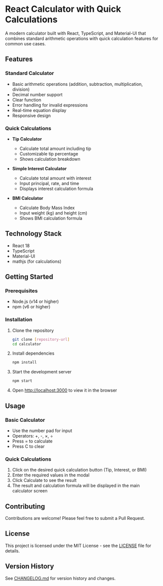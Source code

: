 # React Calculator with Quick Calculations

A modern calculator built with React, TypeScript, and Material-UI that combines standard arithmetic operations with quick calculation features for common use cases.

## Features

### Standard Calculator
- Basic arithmetic operations (addition, subtraction, multiplication, division)
- Decimal number support
- Clear function
- Error handling for invalid expressions
- Real-time equation display
- Responsive design

### Quick Calculations
- **Tip Calculator**
  - Calculate total amount including tip
  - Customizable tip percentage
  - Shows calculation breakdown

- **Simple Interest Calculator**
  - Calculate total amount with interest
  - Input principal, rate, and time
  - Displays interest calculation formula

- **BMI Calculator**
  - Calculate Body Mass Index
  - Input weight (kg) and height (cm)
  - Shows BMI calculation formula

## Technology Stack
- React 18
- TypeScript
- Material-UI
- mathjs (for calculations)

## Getting Started

### Prerequisites
- Node.js (v14 or higher)
- npm (v6 or higher)

### Installation
1. Clone the repository
   ```bash
   git clone [repository-url]
   cd calculator
   ```

2. Install dependencies
   ```bash
   npm install
   ```

3. Start the development server
   ```bash
   npm start
   ```

4. Open [http://localhost:3000](http://localhost:3000) to view it in the browser

## Usage

### Basic Calculator
- Use the number pad for input
- Operators: +, -, ×, ÷
- Press = to calculate
- Press C to clear

### Quick Calculations
1. Click on the desired quick calculation button (Tip, Interest, or BMI)
2. Enter the required values in the modal
3. Click Calculate to see the result
4. The result and calculation formula will be displayed in the main calculator screen

## Contributing
Contributions are welcome! Please feel free to submit a Pull Request.

## License
This project is licensed under the MIT License - see the [LICENSE](LICENSE) file for details.

## Version History
See [CHANGELOG.md](CHANGELOG.md) for version history and changes.
